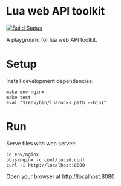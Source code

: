 # Lua web API toolkit

[![Build Status](https://travis-ci.org/akornatskyy/lucid.svg?branch=master)](https://travis-ci.org/akornatskyy/lucid)

A playground for lua web API toolkit.

# Setup

Install development dependencies:

    make env nginx
    make test
    eval "$(env/bin/luarocks path --bin)"

# Run

Serve files with web server:

    cd env/nginx
    objs/nginx -c conf/lucid.conf
    curl -i http://localhost:8080

Open your browser at [http://localhost:8080](http://localhost:8080)
